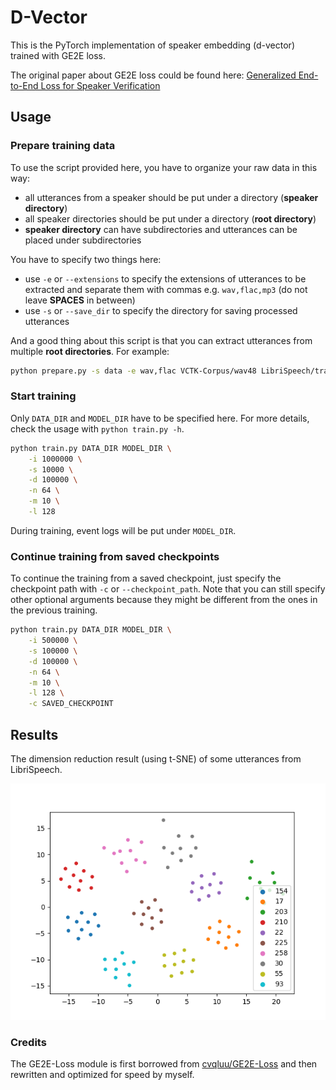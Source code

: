 # D-Vector

This is the PyTorch implementation of speaker embedding (d-vector) trained with GE2E loss.

The original paper about GE2E loss could be found here: [Generalized End-to-End Loss for Speaker Verification](https://arxiv.org/abs/1710.10467)

## Usage

### Prepare training data

To use the script provided here, you have to organize your raw data in this way:

- all utterances from a speaker should be put under a directory (**speaker directory**)
- all speaker directories should be put under a directory (**root directory**)
- **speaker directory** can have subdirectories and utterances can be placed under subdirectories

You have to specify two things here:

- use `-e` or `--extensions` to specify the extensions of utterances to be extracted and separate them with commas e.g. `wav,flac,mp3` (do not leave **SPACES** in between)
- use `-s` or `--save_dir` to specify the directory for saving processed utterances

And a good thing about this script is that you can extract utterances from multiple **root directories**.
For example:

```bash
python prepare.py -s data -e wav,flac VCTK-Corpus/wav48 LibriSpeech/train-clean-360
```

### Start training

Only `DATA_DIR` and `MODEL_DIR` have to be specified here.
For more details, check the usage with `python train.py -h`.

```bash
python train.py DATA_DIR MODEL_DIR \
    -i 1000000 \
    -s 10000 \
    -d 100000 \
    -n 64 \
    -m 10 \
    -l 128
```

During training, event logs will be put under `MODEL_DIR`.

### Continue training from saved checkpoints

To continue the training from a saved checkpoint, just specify the checkpoint path with `-c` or `--checkpoint_path`.
Note that you can still specify other optional arguments because they might be different from the ones in the previous training.

```bash
python train.py DATA_DIR MODEL_DIR \
    -i 500000 \
    -s 100000 \
    -d 100000 \
    -n 64 \
    -m 10 \
    -l 128 \
    -c SAVED_CHECKPOINT
```

## Results

The dimension reduction result (using t-SNE) of some utterances from LibriSpeech.

![TSNE result](images/tsne.png)

### Credits

The GE2E-Loss module is first borrowed from [cvqluu/GE2E-Loss](https://github.com/cvqluu/GE2E-Loss) and then rewritten and optimized for speed by myself.
